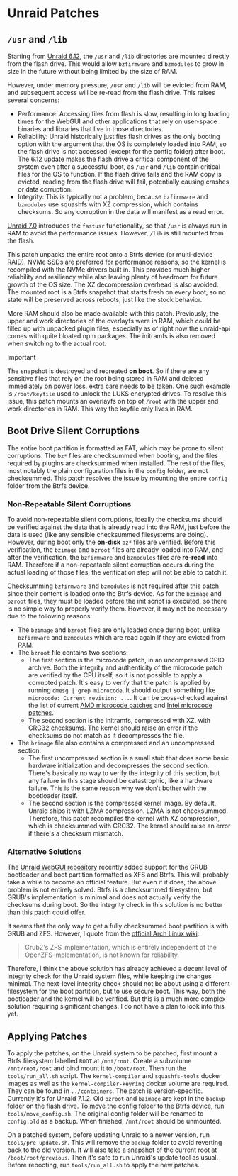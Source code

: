 # Unraid Patches

## `/usr` and `/lib`

Starting from [Unraid 6.12](https://docs.unraid.net/unraid-os/release-notes/6.12.0/#release-bz-file-differences), the `/usr` and `/lib` directories are mounted directly from the flash drive. This would allow `bzfirmware` and `bzmodules` to grow in size in the future without being limited by the size of RAM. 

However, under memory pressure, `/usr` and `/lib` will be evicted from RAM, and subsequent access will be re-read from the flash drive. This raises several concerns:

- Performance: Accessing files from flash is slow, resulting in long loading times for the WebGUI and other applications that rely on user-space binaries and libraries that live in those directories.
- Reliability: Unraid historically justifies flash drives as the only booting option with the argument that the OS is completely loaded into RAM, so the flash drive is not accessed (except for the config folder) after boot. The 6.12 update makes the flash drive a critical component of the system even after a successful boot, as `/usr` and `/lib` contain critical files for the OS to function. If the flash drive fails and the RAM copy is evicted, reading from the flash drive will fail, potentially causing crashes or data corruption.
- Integrity: This is typically not a problem, because `bzfirmware` and `bzmodules` use squashfs with XZ compression, which contains checksums. So any corruption in the data will manifest as a read error.

[Unraid 7.0](https://docs.unraid.net/unraid-os/release-notes/7.0.0/#excessive-flash-drive-activity-slows-the-system-down) introduces the `fastusr` functionality, so that `/usr` is always run in RAM to avoid the performance issues. However, `/lib` is still mounted from the flash. 

This patch unpacks the entire root onto a Btrfs device (or multi-device RAID). NVMe SSDs are preferred for performance reasons, so the kernel is recompiled with the NVMe drivers built in. This provides much higher reliability and resiliency while also leaving plenty of headroom for future growth of the OS size. The XZ decompression overhead is also avoided. The mounted root is a Btrfs snapshot that starts fresh on every boot, so no state will be preserved across reboots, just like the stock behavior.

More RAM should also be made available with this patch. Previously, the upper and work directories of the overlayfs were in RAM, which could be filled up with unpacked plugin files, especially as of right now the unraid-api comes with quite bloated npm packages. The initramfs is also removed when switching to the actual root.

> [!IMPORTANT]
> The snapshot is destroyed and recreated **on boot**. So if there are any sensitive files that rely on the root being stored in RAM and deleted immediately on power loss, extra care needs to be taken. One such example is `/root/keyfile` used to unlock the LUKS encrypted drives. To resolve this issue, this patch mounts an overlayfs on top of `/root` with the upper and work directories in RAM. This way the keyfile only lives in RAM.

## Boot Drive Silent Corruptions

The entire boot partition is formatted as FAT, which may be prone to silent corruptions. The `bz*` files are checksummed when booting, and the files required by plugins are checksummed when installed. The rest of the files, most notably the plain configuration files in the `config` folder, are not checksummed. This patch resolves the issue by mounting the entire `config` folder from the Btrfs device.

### Non-Repeatable Silent Corruptions

To avoid non-repeatable silent corruptions, ideally the checksums should be verified against the data that is already read into the RAM, just before the data is used (like any sensible checksummed filesystems are doing). However, during boot only the **on-disk** `bz*` files are verified. Before this verification, the `bzimage` and `bzroot` files are already loaded into RAM, and after the verification, the `bzfirmware` and `bzmodules` files are **re-read** into RAM. Therefore if a non-repeatable silent corruption occurs during the actual loading of those files, the verification step will not be able to catch it.

Checksumming `bzfirmware` and `bzmodules` is not required after this patch since their content is loaded onto the Btrfs device. As for the `bzimage` and `bzroot` files, they must be loaded before the init script is executed, so there is no simple way to properly verify them. However, it may not be necessary due to the following reasons:

- The `bzimage` and `bzroot` files are only loaded once during boot, unlike `bzfirmware` and `bzmodules` which are read again if they are evicted from RAM.
- The `bzroot` file contains two sections:
  - The first section is the microcode patch, in an uncompressed CPIO archive. Both the integrity and authenticity of the microcode patch are verified by the CPU itself, so it is not possible to apply a corrupted patch. It's easy to verify that the patch is applied by running `dmesg | grep microcode`. It should output something like `microcode: Current revision: ...`. It can be cross-checked against the list of current [AMD microcode patches](https://git.kernel.org/pub/scm/linux/kernel/git/firmware/linux-firmware.git/tree/amd-ucode/README) and [Intel microcode patches](https://www.intel.com/content/www/us/en/developer/topic-technology/software-security-guidance/processors-affected-consolidated-product-cpu-model.html).
  - The second section is the initramfs, compressed with XZ, with CRC32 checksums. The kernel should raise an error if the checksums do not match as it decompresses the file.
- The `bzimage` file also contains a compressed and an uncompressed section:
  - The first uncompressed section is a small stub that does some basic hardware initialization and decompresses the second section. There's basically no way to verify the integrity of this section, but any failure in this stage should be catastrophic, like a hardware failure. This is the same reason why we don't bother with the bootloader itself.
  - The second section is the compressed kernel image. By default, Unraid ships it with LZMA compression. LZMA is not checksummed. Therefore, this patch recompiles the kernel with XZ compression, which is checksummed with CRC32. The kernel should raise an error if there's a checksum mismatch.

### Alternative Solutions

The [Unraid WebGUI repository](https://github.com/unraid/webgui) recently added support for the GRUB bootloader and boot partition formatted as XFS and Btrfs. This will probably take a while to become an official feature. But even if it does, the above problem is not entirely solved. Btrfs is a checksummed filesystem, but GRUB's implementation is minimal and does not actually verify the checksums during boot. So the integrity check in this solution is no better than this patch could offer.

It seems that the only way to get a fully checksummed boot partition is with GRUB and ZFS. However, I quote from the [official Arch Linux wiki](https://wiki.archlinux.org/title/Install_Arch_Linux_on_ZFS): 

> Grub2's ZFS implementation, which is entirely independent of the OpenZFS implementation, is not known for reliability.

Therefore, I think the above solution has already achieved a decent level of integrity check for the Unraid system files, while keeping the changes minimal. The next-level integrity check should not be about using a different filesystem for the boot partition, but to use secure boot. This way, both the bootloader and the kernel will be verified. But this is a much more complex solution requiring significant changes. I do not have a plan to look into this yet.

## Applying Patches

To apply the patches, on the Unraid system to be patched, first mount a Btrfs filesystem labelled `ROOT` at `/mnt/root`. Create a subvolume `/mnt/root/root` and bind mount it to `/boot/root`. Then run the `tools/run_all.sh` script. The `kernel-compiler` and `squashfs-tools` docker images as well as the `kernel-compiler-keyring` docker volume are required. They can be found in `../containers`. The patch is version-specific. Currently it's for Unraid 7.1.2. Old `bzroot` and `bzimage` are kept in the `backup` folder on the flash drive. To move the config folder to the Btrfs device, run `tools/move_config.sh`. The original config folder will be renamed to `config.old` as a backup. When finished, `/mnt/root` should be unmounted.

On a patched system, before updating Unraid to a newer version, run `tools/pre_update.sh`. This will remove the `backup` folder to avoid reverting back to the old version. It will also take a snapshot of the current root at `/boot/root/previous`. Then it's safe to run Unraid's update tool as usual. Before rebooting, run `tools/run_all.sh` to apply the new patches.